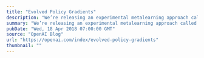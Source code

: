 ```yaml
---
title: "Evolved Policy Gradients"
description: "We’re releasing an experimental metalearning approach called Evolved Policy Gradients, a method that evolves the loss function of learning agents, which can enable fast training on novel tasks. Agents trained with EPG can succeed at basic tasks at test time that were outside their training regime, like learning to navigate to an object on a different side of the room from where it was placed during training."
summary: "We’re releasing an experimental metalearning approach called Evolved Policy Gradients, a method that evolves the loss function of learning agents, which can enable fast training on novel tasks. Agents trained with EPG can succeed at basic tasks at test time that were outside their training regime, like learning to navigate to an object on a different side of the room from where it was placed during training."
pubDate: "Wed, 18 Apr 2018 07:00:00 GMT"
source: "OpenAI Blog"
url: "https://openai.com/index/evolved-policy-gradients"
thumbnail: ""
---
```


